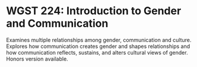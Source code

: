 # WGST 224: Introduction to Gender and Communication

Examines multiple relationships among gender, communication and culture. Explores how communication creates gender and shapes relationships and how communication reflects, sustains, and alters cultural views of gender. Honors version available.